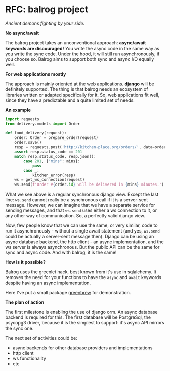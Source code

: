 # RFC: balrog project

*Ancient demons fighting by your side.*

**No async/await**

The balrog project takes an unconventional approach: **async/await keywords are discouraged!**
You write the async code in the same way as you write the sync code.
Under the hood, it will still run asynchronously, if you choose so.
Balrog aims to support both sync and async I/O equally well.

**For web applications mostly**

The approach is mainly oriented at the web applications. **django** will be definitely supported.
The thing is that balrog needs an ecosystem of libraries written or adapted specifically for it.
So, web applications fit well, since they have a predictable and a quite limited set of needs.

**An example**

```python
import requests
from delivery.models import Order

def food_delivery(request):
    order: Order = prepare_order(request)
    order.save()
    resp = requests.post('http://kitchen-place.org/orders/', data=order.as_dict())
    assert resp.status_code == 201
    match resp.status_code, resp.json():
        case 201, {"mins": mins}:
            pass
        case _:
            kitchen_error(resp)
    ws = get_ws_connection(request)
    ws.send(f'Order #{order.id} will be delivered in {mins} minutes.')
```

What we see above is a regular synchronous django view. Except the last line: `ws.send` cannot really be a synchronous call
if it is a server-sent message. However, we can imagine that we have a separate service for sending messages, and that
`ws.send` uses either a ws connection to it, or any other way of communication. So, a perfectly valid django view.

Now, few people know that we can use the same, or very similar, code to run it asynchronously - without a single
await statement (and yes, `ws.send` could be actually a server-sent message then). Django can be
using an async database backend, the http client - an async implementation, and the ws server is always
asynchronous. But the public API can be the same for sync and async code. And with balrog, it is the same!

**How is it possible?**

Balrog uses the greenlet hack, best known from it's use in sqlalchemy. It removes the need for your functions to have the
`async` and `await` keywords despite having an async implementation.

Here I've put a small package [greenbrew](https://github.com/balrogproject/greenbrew) for demonstration.

**The plan of action**

The first milestone is enabling the use of django orm. An async database backend is required for this.
The first database will be PostgreSql, the psycopg3 driver, because it is the simplest to support: it's async API mirrors the sync one.

The next set of activities could be:

- async backends for other database providers and implementations
- http client
- ws functionality
- etc
